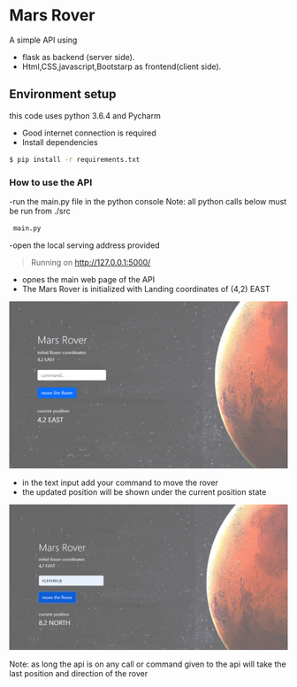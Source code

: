 # Mars Rover
 A simple API using 
-  flask as backend (server side).
-  Html,CSS,javascript,Bootstarp as frontend(client side).


 
## Environment setup
 this code uses python 3.6.4 and Pycharm
- Good internet connection is required
- Install dependencies
```bash
$ pip install -r requirements.txt
```

### How to use the API
-run the main.py file in the python console
Note: all python calls below must be run from ./src
```bash
 main.py
```
-open the local serving address provided

>Running on http://127.0.0.1:5000/ 

- opnes the main web page of the API
- The Mars Rover is initialized with Landing coordinates of (4,2) EAST 

![main-web-page](https://github.com/EbtihalSherif/Mars-Rover/blob/main/images/main%20web%20page.PNG)

- in the text input add your command to move the rover
- the updated position will be shown under the current position state

![moved-rover](https://raw.githubusercontent.com/EbtihalSherif/Mars-Rover/main/images/moved%20rover.PNG)

Note: as long the api is on any call or command given to the api will take the last position and direction of the rover 






 
 
